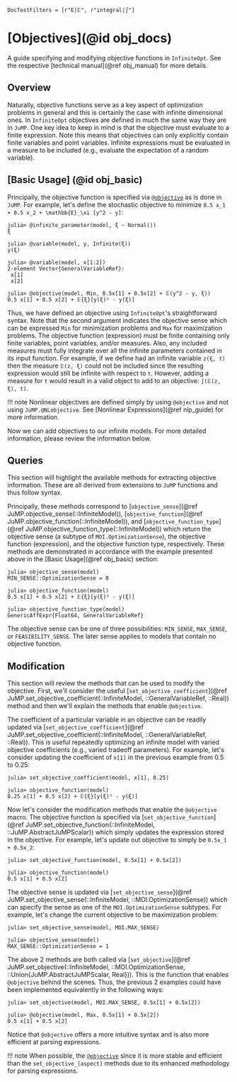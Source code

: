 ```@meta
DocTestFilters = [r"E|𝔼", r"integral|∫"]
```

# [Objectives](@id obj_docs)
A guide specifying and modifying objective functions in `InfiniteOpt`. See the 
respective [technical manual](@ref obj_manual) for more details.

## Overview
Naturally, objective functions serve as a key aspect of optimization problems in 
general and this is certainly the case with infinite dimensional ones. In 
`InfiniteOpt` objectives are defined in much the same way they are in `JuMP`. 
One key idea to keep in mind is that the objective must evaluate to a finite 
expression. Note this means that objectives can only explicitly contain 
finite variables and point variables. Infinite expressions must be evaluated in a 
measure to be included (e.g., evaluate the expectation of a random variable).

## [Basic Usage] (@id obj_basic)
Principally, the objective function is specified via 
[`@objective`](https://jump.dev/JuMP.jl/v0.22/reference/objectives/#JuMP.@objective) 
as is done in `JuMP`. For example, let's define the stochastic objective to 
minimize ``0.5 x_1 + 0.5 x_2 + \mathbb{E}_\xi [y^2 - y]``:
```jldoctest obj; setup = :(using InfiniteOpt, Distributions; model = InfiniteModel())
julia> @infinite_parameter(model, ξ ~ Normal())
ξ

julia> @variable(model, y, Infinite(ξ))
y(ξ)

julia> @variable(model, x[1:2])
2-element Vector{GeneralVariableRef}:
 x[1]
 x[2]

julia> @objective(model, Min, 0.5x[1] + 0.5x[2] + 𝔼(y^2 - y, ξ))
0.5 x[1] + 0.5 x[2] + 𝔼{ξ}[y(ξ)² - y(ξ)]
```
Thus, we have defined an objective using `InfiniteOpt`'s straightforward syntax. 
Note that the second argument indicates the objective sense which can be 
expressed `Min` for minimization problems and `Max` for maximization problems. 
The objective function (expression) must be finite containing only finite variables, 
point variables, and/or measures. Also, any included measures must fully 
integrate over all the infinite parameters contained in its input function. 
For example, if we define had an infinite variable `z(ξ, t)` then the measure 
`𝔼(z, ξ)` could not be included since the resulting expression would still 
be infinite with respect to `t`. However, adding a measure for `t` would result 
in a valid object to add to an objective: `∫(𝔼(z, ξ), t)`.

!!! note 
    Nonlinear objectives are defined simply by using `@objective` and not 
    using `JuMP.@NLobjective`. See [Nonlinear Expressions](@ref nlp_guide) for 
    more information. 

Now we can add objectives to our infinite models. For more detailed information, 
please review the information below.  

## Queries
This section will highlight the available methods for extracting objective 
information. These are all derived from extensions to `JuMP` functions and thus 
follow syntax.

Principally, these methods correspond to 
[`objective_sense`](@ref JuMP.objective_sense(::InfiniteModel)), 
[`objective_function`](@ref JuMP.objective_function(::InfiniteModel)), and 
[`objective_function_type`](@ref JuMP.objective_function_type(::InfiniteModel)) 
which return the objective sense (a subtype of `MOI.OptimizationSense`), the 
objective function (expression), and the objective function type, respectively. 
These methods are demonstrated in accordance with the example presented above in 
the [Basic Usage](@ref obj_basic) section:
```jldoctest obj
julia> objective_sense(model)
MIN_SENSE::OptimizationSense = 0

julia> objective_function(model)
0.5 x[1] + 0.5 x[2] + 𝔼{ξ}[y(ξ)² - y(ξ)]

julia> objective_function_type(model)
GenericAffExpr{Float64, GeneralVariableRef}
```
The objective sense can be one of three possibilities: `MIN_SENSE`, `MAX_SENSE`, 
or `FEASIBILITY_SENSE`. The later sense applies to models that contain no 
objective function.

## Modification
This section will review the methods that can be used to modify the objective. 
First, we'll consider the useful 
[`set_objective_coefficient`](@ref JuMP.set_objective_coefficient(::InfiniteModel, ::GeneralVariableRef, ::Real)) 
method and then we'll explain the methods that enable `@objective`.

The coefficient of a particular variable in an objective can be readily updated 
via [`set_objective_coefficient`](@ref JuMP.set_objective_coefficient(::InfiniteModel, ::GeneralVariableRef, ::Real)). 
This is useful repeatedly optimizing an infinite model with varied objective 
coefficients (e.g., varied tradeoff parameters). For example, let's consider 
updating the coefficient of `x[1]` in the previous example from 0.5 to 0.25:
```jldoctest obj
julia> set_objective_coefficient(model, x[1], 0.25)

julia> objective_function(model)
0.25 x[1] + 0.5 x[2] + 𝔼{ξ}[y(ξ)² - y(ξ)]
```

Now let's consider the modification methods that enable the `@objective` macro. 
The objective function is specified via 
[`set_objective_function`](@ref JuMP.set_objective_function(::InfiniteModel, ::JuMP.AbstractJuMPScalar)) 
which simply updates the expression stored in the objective. For example, 
let's update out objective to simply be ``0.5x_1 + 0.5x_2``:
```jldoctest obj
julia> set_objective_function(model, 0.5x[1] + 0.5x[2])

julia> objective_function(model)
0.5 x[1] + 0.5 x[2]
```

The objective sense is updated via 
[`set_objective_sense`](@ref JuMP.set_objective_sense(::InfiniteModel, ::MOI.OptimizationSense)) 
which can specify the sense as one of the `MOI.OptimizationSense` subtypes. For 
example, let's change the current objective to be maximization problem:
```jldoctest obj
julia> set_objective_sense(model, MOI.MAX_SENSE)

julia> objective_sense(model)
MAX_SENSE::OptimizationSense = 1
```

The above 2 methods are both called via 
[`set_objective`](@ref JuMP.set_objective(::InfiniteModel, ::MOI.OptimizationSense, ::Union{JuMP.AbstractJuMPScalar, Real})). 
This is the function that enables `@objective` behind the scenes. Thus, the 
previous 2 examples could have been implemented equivalently in the following 
ways:
```jldoctest obj
julia> set_objective(model, MOI.MAX_SENSE, 0.5x[1] + 0.5x[2])

julia> @objective(model, Max, 0.5x[1] + 0.5x[2])
0.5 x[1] + 0.5 x[2]
```
Notice that `@objective` offers a more intuitive syntax and is also 
more efficient at parsing expressions.

!!! note
    When possible, the 
    [`@objective`](https://jump.dev/JuMP.jl/v0.22/reference/objectives/#JuMP.@objective) 
    since it is more stable and efficient than the `set_objective_[aspect]` 
    methods due to its enhanced methodology for parsing expressions.
